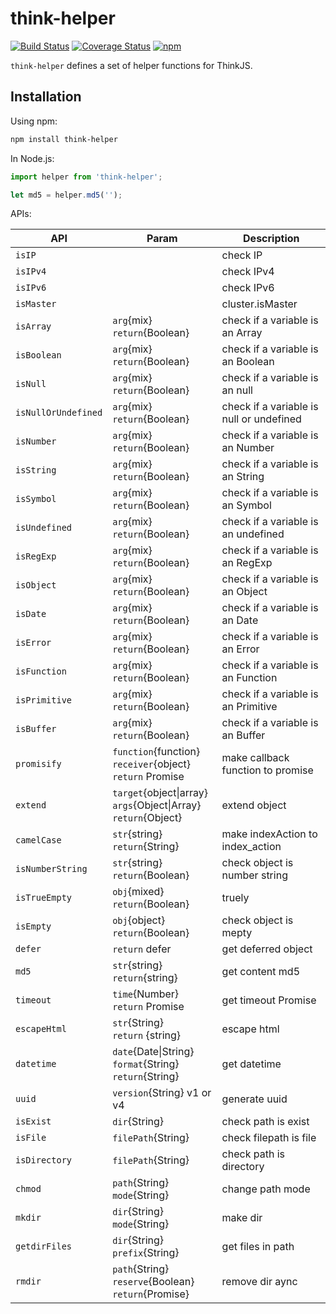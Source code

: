 # think-helper
[![Build Status](https://travis-ci.org/thinkjs/think-helper.svg?branch=master)](https://travis-ci.org/thinkjs/think-helper)
[![Coverage Status](https://coveralls.io/repos/github/thinkjs/think-helper/badge.svg)](https://coveralls.io/github/thinkjs/think-helper)
[![npm](https://img.shields.io/npm/v/think-helper.svg)](https://www.npmjs.com/package/think-helper)

`think-helper` defines a set of helper functions for ThinkJS.

## Installation

Using npm:

```sh
npm install think-helper
```

In Node.js:

```js
import helper from 'think-helper';

let md5 = helper.md5('');

```

APIs:

API | Param | Description
---|---|---
`isIP` |  | check IP
`isIPv4`   |  | check IPv4
`isIPv6`   |  | check IPv6
`isMaster`   | |cluster.isMaster 
`isArray`   | `arg`{mix}<br>`return`{Boolean} | check if a variable is an Array
`isBoolean`   | `arg`{mix}<br>`return`{Boolean} | check if a variable is an Boolean
`isNull`   | `arg`{mix}<br>`return`{Boolean} | check if a variable is an null
`isNullOrUndefined`   | `arg`{mix}<br>`return`{Boolean} | check if a variable is null or undefined
`isNumber`   | `arg`{mix}<br>`return`{Boolean} | check if a variable is an Number
`isString`   | `arg`{mix}<br>`return`{Boolean} | check if a variable is an String
`isSymbol`   | `arg`{mix}<br>`return`{Boolean} | check if a variable is an Symbol
`isUndefined`   | `arg`{mix}<br>`return`{Boolean} | check if a variable is an undefined
`isRegExp`   | `arg`{mix}<br>`return`{Boolean} | check if a variable is an RegExp
`isObject`   | `arg`{mix}<br>`return`{Boolean} | check if a variable is an Object
`isDate`   | `arg`{mix}<br>`return`{Boolean} | check if a variable is an Date
`isError`   | `arg`{mix}<br>`return`{Boolean} | check if a variable is an Error
`isFunction`   | `arg`{mix}<br>`return`{Boolean} | check if a variable is an Function
`isPrimitive`   | `arg`{mix}<br>`return`{Boolean} | check if a variable is an Primitive
`isBuffer`   | `arg`{mix}<br>`return`{Boolean} | check if a variable is an Buffer
`promisify`   |  `function`{function}<br>`receiver`{object}<br>`return` Promise  | make callback function to promise
`extend`   | `target`{object\|array}<br> `args`{Object\|Array}<br>`return`{Object} | extend object
`camelCase`   | `str`{string}<br>`return`{String} | make indexAction to index_action
`isNumberString`   | `str`{string} <br> `return`{Boolean} | check object is number string
`isTrueEmpty`   | `obj`{mixed} <br> `return`{Boolean}| truely
`isEmpty`   | `obj`{object}  <br> `return`{Boolean}| check object is mepty
`defer`   | `return` defer | get deferred object
`md5`   | `str`{string} <br> `return`{string} | get content md5
`timeout`   | `time`{Number} <br> `return` Promise | get timeout Promise
`escapeHtml`   | `str`{String}<br> `return` {string} | escape html
`datetime`   | `date`{Date\|String}<br>`format`{String}<br>`return`{String} | get datetime
`uuid`   | `version`{String} v1 or v4 | generate uuid
`isExist`   | `dir`{String} | check path is exist
`isFile`   | `filePath`{String} | check filepath is file
`isDirectory`   | `filePath`{String}  | check path is directory
`chmod`   | `path`{String}<br> `mode`{String}  | change path mode
`mkdir`   | `dir`{String}<br> `mode`{String} | make dir
`getdirFiles`   | `dir`{String}<br> `prefix`{String} | get files in path
`rmdir`   | `path`{String}<br> `reserve`{Boolean}<br>`return`{Promise} | remove dir aync


